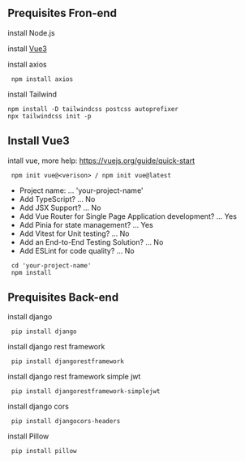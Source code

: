 ## Prequisites Fron-end
install Node.js

install [Vue3](#Install-Vue3)

install axios
```
 npm install axios
```

install Tailwind
```
npm install -D tailwindcss postcss autoprefixer
npx tailwindcss init -p
```

## Install Vue3
intall vue, more help: https://vuejs.org/guide/quick-start

```
 npm init vue@<verison> / npm init vue@latest
```

* Project name: … 'your-project-name'
* Add TypeScript? … No
* Add JSX Support? … No
* Add Vue Router for Single Page Application development? … Yes
* Add Pinia for state management? … Yes
* Add Vitest for Unit testing? … No
* Add an End-to-End Testing Solution? … No
* Add ESLint for code quality? … No

```
 cd 'your-project-name'
 npm install
```

## Prequisites Back-end
install django
```
 pip install django
```

install django rest framework
```
 pip install djangorestframework
```

install django rest framework simple jwt
```
 pip install djangorestframework-simplejwt
```

install django cors
```
 pip install djangocors-headers
```

install Pillow
```
 pip install pillow
```
